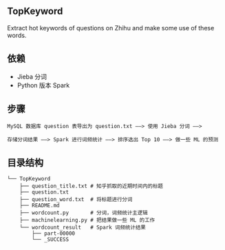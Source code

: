 ## TopKeyword
Extract hot keywords of questions on Zhihu and make some use of these words.

## 依赖
+ Jieba 分词
+ Python 版本 Spark

## 步骤

```
MySQL 数据库 question 表导出为 question.txt ——> 使用 Jieba 分词 ——> 

存储分词结果 ——> Spark 进行词频统计 ——> 排序选出 Top 10 ——> 做一些 ML 的预测
```

## 目录结构

```
└── TopKeyword
    ├── question_title.txt # 知乎抓取的近期时间内的标题
    ├── question.txt       
    ├── question_word.txt  # 将标题进行分词
    ├── README.md
    ├── wordcount.py       # 分词，词频统计主逻辑
    ├── machinelearning.py # 把结果做一些 ML 的工作
    └── wordcount_result   # Spark 词频统计结果
        ├── part-00000
        └── _SUCCESS
```
